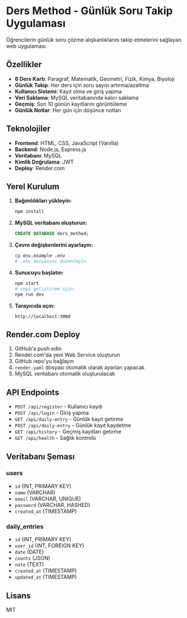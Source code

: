 # Ders Method - Günlük Soru Takip Uygulaması

Öğrencilerin günlük soru çözme alışkanlıklarını takip etmelerini sağlayan web uygulaması.

## Özellikler

- **6 Ders Kartı**: Paragraf, Matematik, Geometri, Fizik, Kimya, Biyoloji
- **Günlük Takip**: Her ders için soru sayısı artırma/azaltma
- **Kullanıcı Sistemi**: Kayıt olma ve giriş yapma
- **Veri Saklama**: MySQL veritabanında kalıcı saklama
- **Geçmiş**: Son 10 günün kayıtlarını görüntüleme
- **Günlük Notlar**: Her gün için düşünce notları

## Teknolojiler

- **Frontend**: HTML, CSS, JavaScript (Vanilla)
- **Backend**: Node.js, Express.js
- **Veritabanı**: MySQL
- **Kimlik Doğrulama**: JWT
- **Deploy**: Render.com

## Yerel Kurulum

1. **Bağımlılıkları yükleyin:**
   ```bash
   npm install
   ```

2. **MySQL veritabanı oluşturun:**
   ```sql
   CREATE DATABASE ders_method;
   ```

3. **Çevre değişkenlerini ayarlayın:**
   ```bash
   cp env.example .env
   # .env dosyasını düzenleyin
   ```

4. **Sunucuyu başlatın:**
   ```bash
   npm start
   # veya geliştirme için:
   npm run dev
   ```

5. **Tarayıcıda açın:**
   ```
   http://localhost:3000
   ```

## Render.com Deploy

1. GitHub'a push edin
2. Render.com'da yeni Web Service oluşturun
3. GitHub repo'yu bağlayın
4. `render.yaml` dosyası otomatik olarak ayarları yapacak
5. MySQL veritabanı otomatik oluşturulacak

## API Endpoints

- `POST /api/register` - Kullanıcı kaydı
- `POST /api/login` - Giriş yapma
- `GET /api/daily-entry` - Günlük kayıt getirme
- `POST /api/daily-entry` - Günlük kayıt kaydetme
- `GET /api/history` - Geçmiş kayıtları getirme
- `GET /api/health` - Sağlık kontrolü

## Veritabanı Şeması

### users
- `id` (INT, PRIMARY KEY)
- `name` (VARCHAR)
- `email` (VARCHAR, UNIQUE)
- `password` (VARCHAR, HASHED)
- `created_at` (TIMESTAMP)

### daily_entries
- `id` (INT, PRIMARY KEY)
- `user_id` (INT, FOREIGN KEY)
- `date` (DATE)
- `counts` (JSON)
- `note` (TEXT)
- `created_at` (TIMESTAMP)
- `updated_at` (TIMESTAMP)

## Lisans

MIT
